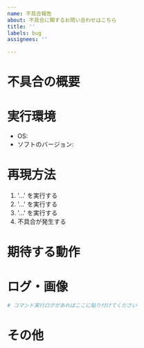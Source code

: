 ```yaml
---
name: 不具合報告
about: 不具合に関するお問い合わせはこちら
title: ''
labels: bug
assignees: ''

---
```


<!-- 品質向上にご協力ありがとうございます -->
<!-- テンプレートを参考に文章を作成してください -->

# 不具合の概要
<!-- 不具合の概要をここに書きます -->

# 実行環境
<!-- 不具合発生時の実行環境をここに書きます -->

- OS: <!-- 例：Ubuntu 18.04、Windows 10 -->
- ソフトのバージョン: <!-- 例：masterの最新、コミットabcd123 -->

# 再現方法
<!-- 不具合の再現方法をここに書きます -->

1. '...' を実行する
2. '...' を実行する
3. '...' を実行する
4. 不具合が発生する

# 期待する動作
<!-- 正常時にどんな動作をしてほしいのかをここに書きます -->

# ログ・画像
<!-- 不具合発生時のログや画像を貼ります -->
<!-- 画像はコピー&ペーストや、ドラッグ&ドロップで貼り付けられます -->

```sh
# コマンド実行ログがあればここに貼り付けてください
```

# その他
<!-- 何かあれば追記してください -->
